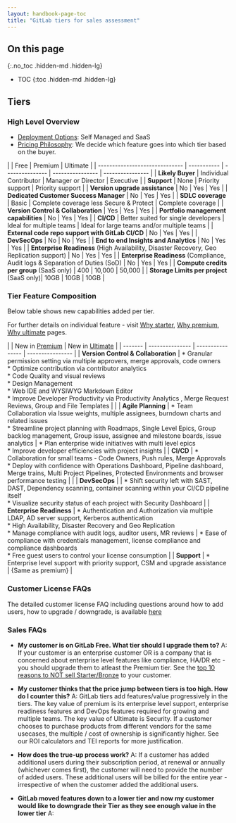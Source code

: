 ```yaml
---
layout: handbook-page-toc
title: "GitLab tiers for sales assessment"
---
```


## On this page
{:.no_toc .hidden-md .hidden-lg}

- TOC
{:toc .hidden-md .hidden-lg}

## Tiers

### High Level Overview

- [Deployment Options](https://about.gitlab.com/features/): Self Managed and SaaS
- [Pricing Philosophy](https://about.gitlab.com/company/pricing/#buyer-based-tiering-clarification): We decide which feature goes into which tier based on the buyer.

| 	| Free | Premium |	Ultimate |
| ------------------------------  | ----------- | ---------------   | ---------------- | ---------------- |
| **Likely Buyer** | Individual Contributor | Manager or Director | Executive |
| **Support**	| None | Priority support | Priority support |
| **Version upgrade assistance** | No | Yes | Yes |
| **Dedicated Customer Success Manager** | No | Yes | Yes |
| **SDLC coverage**	|	Basic | Complete coverage less Secure & Protect | 	Complete coverage |
| **Version Control & Collaboration** | Yes | Yes | Yes |
| **Portfolio management capabilities** |	No | Yes | Yes |
| **CI/CD** | Better suited for single developers | Ideal for multiple teams	| Ideal for large teams and/or multiple teams |
| **External code repo support with GitLab CI/CD** | No | Yes | Yes |
| **DevSecOps** |	No |	No |	Yes |
| **End to end Insights and Analytics** | No |	Yes |	Yes |
| **Enterprise Readiness** (High Availability, Disaster Recovery, Geo Replication support) |	No |	Yes |	Yes |
| **Enterprise Readiness** (Compliance, Audit logs & Separation of Duties (SoD) |	No | Yes |	Yes |
| **Compute credits per group** (SaaS only) | 400 | 	10,000 | 	50,000 |
| **Storage Limits per project** (SaaS only)| 10GB | 	10GB | 	10GB |

### Tier Feature Composition

Below table shows new capabilities added per tier.

For further details on individual feature - visit [Why starter](https://about.gitlab.com/pricing/premium/), [Why premium](https://about.gitlab.com/pricing/premium/), [Why ultimate](https://about.gitlab.com/pricing/ultimate/) pages.

|	 | New in [Premium](https://about.gitlab.com/pricing/premium/) |	New in [Ultimate](https://about.gitlab.com/pricing/ultimate/) |
| ------- | ---------------   | ---------------- | ---------------- |
| **Version Control & Collaboration** |  * Granular permission setting via multiple approvers, merge approvals, code owners <br> * Optimize contribution via contributor analytics <br> * Code Quality and visual reviews <br> * Design Management <br> * Web IDE and WYSIWYG Markdown Editor <br> * Improve Developer Productivity via Productivity Analytics	, Merge Request Reviews, Group and File Templates | |
| **Agile Planning** | * Team Collaboration via Issue weights, multiple assignees, burndown charts and related issues <br> * Streamline project planning with Roadmaps, Single Level Epics, Group backlog management, Group issue, assignee and milestone boards, issue analytics | * Plan enterprise wide initiatives with multi level epics <br> * Improve developer efficiencies with project insights |
| **CI/CD** | * Collaboration for small teams - Code Owners, Push rules, Merge Approvals <br> * Deploy with confidence with Operations Dashboard, Pipeline dashboard, Merge trains, Multi Project Pipelines, Protected Environments	and browser performance testing |  |
| **DevSecOps** | |  * Shift security left with SAST, DAST, Dependency scanning, container scanning within your CI/CD pipeline itself <br> * Visualize security status of each project with Security Dashboard |
| **Enterprise Readiness** | * Authentication and Authorization via multiple LDAP, AD server support, Kerberos authentication <br> * High Availability, Disaster Recovery and Geo Replication <br> * Manage compliance with audit logs, auditor users, MR reviews | * Ease of compliance with credentials management, license compliance and compliance dashboards <br> * Free guest users to control your license consumption |
| **Support** | * Enterprise level support with priority support, CSM and upgrade assistance | {Same as premium} |

### Customer License FAQs

The detailed customer license FAQ including questions around how to add users, how to upgrade / downgrade, is available [here](https://about.gitlab.com/pricing/licensing-faq/)

### Sales FAQs

* **My customer is on GitLab Free. What tier should I upgrade them to?**
A: If your customer is an enterprise customer OR is a company that is concerned about enterprise level features like compliance, HA/DR etc - you should upgrade them to atleast the Premium tier. See the [top 10 reasons to NOT sell Starter/Bronze](https://docs.google.com/presentation/d/1pJ3qrDh7fd4UQ9njs1K4LrQG2UL2TwlWUJjPGgQrmS0/edit#slide=id.p) to your customer.

* **My customer thinks that the price jump between tiers is too high. How do I counter this?**
A: GitLab tiers add features/value progressively in the tiers. The key value of premium is its enterprise level support, enterprise readiness features and DevOps features required for growing and multiple teams. The key value of Ultimate is Security. If a customer chooses to purchase  products from different vendors for the same usecases, the multiple / cost of ownership is significantly higher. See our ROI calculators and TEI reports for more justification.

* **How does the true-up process work?**
A: If a customer has added additional users during their subscription period, at renewal or annually (whichever comes first), the customer will need to provide the number of added users. These additional users will be billed for the entire year - irrespective of when the customer added the additional users.

* **GitLab moved features down to a lower tier and now my customer would like to downgrade their Tier as they see enough value in the lower tier**
A:
